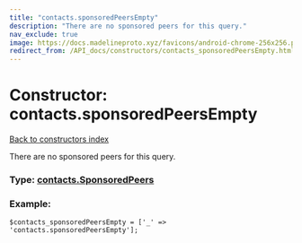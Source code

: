 ```yaml
---
title: "contacts.sponsoredPeersEmpty"
description: "There are no sponsored peers for this query."
nav_exclude: true
image: https://docs.madelineproto.xyz/favicons/android-chrome-256x256.png
redirect_from: /API_docs/constructors/contacts_sponsoredPeersEmpty.html
---
```

# Constructor: contacts.sponsoredPeersEmpty  
[Back to constructors index](/API_docs/constructors/index.html)



There are no sponsored peers for this query.




### Type: [contacts.SponsoredPeers](/API_docs/types/contacts.SponsoredPeers.html)


### Example:

```
$contacts_sponsoredPeersEmpty = ['_' => 'contacts.sponsoredPeersEmpty'];
```  
